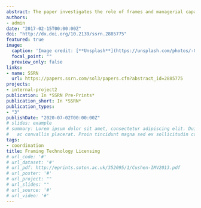 ```yaml
---
abstract: The paper investigates the role of frames and managerial capabilities on technology licensing decision-making. Based on a qualitative study involving 15 very large organizations, the research finds that frames guide the development of organizational routines that are harmonized into two types of licensing negotiating capabilities through which managers make sense and rationalize opportunities embedded in decision-making. The study generates a taxonomy to articulate the connection between managerial capabilities developed through cognitive frames and the organizational structure of technology licensing decision-making.
authors:
- admin
date: "2017-02-15T00:00:00Z"
doi: "http://dx.doi.org/10.2139/ssrn.2885775"
featured: true
image:
  caption: 'Image credit: [**Unsplash**](https://unsplash.com/photos/-GUyf8ZCTHM)'
  focal_point: ""
  preview_only: false
links:
- name: SSRN
  url: https://papers.ssrn.com/sol3/papers.cfm?abstract_id=2885775
projects:
- internal-project2
publication: In *SSRN Pre-Prints*
publication_short: In *SSRN*
publication_types:
- "3"
publishDate: "2020-07-02T00:00:00Z"
# slides: example
# summary: Lorem ipsum dolor sit amet, consectetur adipiscing elit. Duis posuere tellus
#   ac convallis placerat. Proin tincidunt magna sed ex sollicitudin condimentum.
tags:
- coordination
title: Framing Technology Licensing
# url_code: '#'
# url_dataset: '#'
# url_pdf: http://eprints.soton.ac.uk/352095/1/Cushen-IMV2013.pdf
# url_poster: '#'
# url_project: ""
# url_slides: ""
# url_source: '#'
# url_video: '#'
---
```




